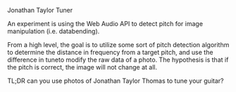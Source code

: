 Jonathan Taylor Tuner

An experiment is using the Web Audio API to detect pitch for image manipulation (i.e. databending).

From a high level, the goal is to utilize some sort of pitch detection algorithm to determine the distance in frequency from a target pitch, and use the difference in tuneto modify the raw data of a photo. The hypothesis is that if the pitch is correct, the image will not change at all. 

TL;DR can you use photos of Jonathan Taylor Thomas to tune your guitar?

